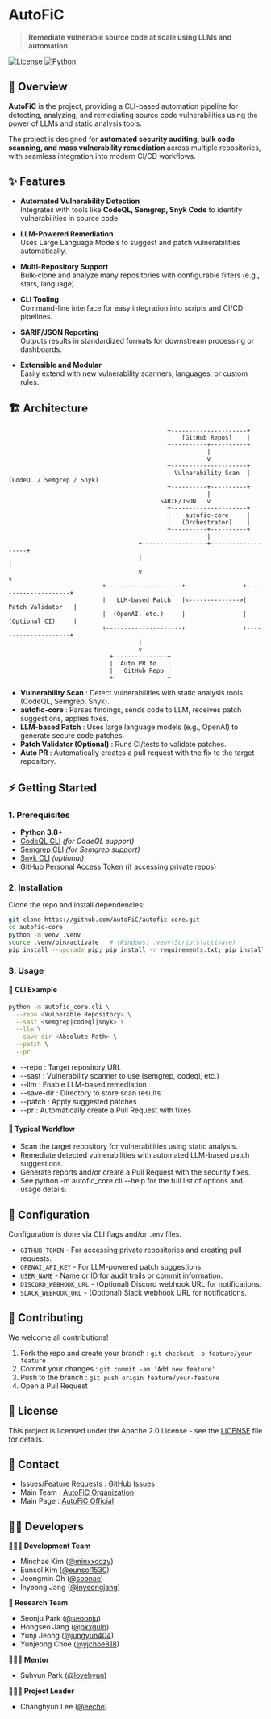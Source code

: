 # AutoFiC

> **Remediate vulnerable source code at scale using LLMs and automation.**

[![License](https://img.shields.io/github/license/AutoFiC/autofic-core)](./LICENSE)
[![Python](https://img.shields.io/badge/python-3.8+-blue.svg)](https://www.python.org/)


## 🚀 Overview

**AutoFiC** is the project, providing a CLI-based automation pipeline for detecting, analyzing, and remediating source code vulnerabilities using the power of LLMs and static analysis tools.

The project is designed for **automated security auditing, bulk code scanning, and mass vulnerability remediation** across multiple repositories, with seamless integration into modern CI/CD workflows.


## ✨ Features

- **Automated Vulnerability Detection**  
  Integrates with tools like **CodeQL, Semgrep, Snyk Code** to identify vulnerabilities in source code.

- **LLM-Powered Remediation**  
  Uses Large Language Models to suggest and patch vulnerabilities automatically.

- **Multi-Repository Support**  
  Bulk-clone and analyze many repositories with configurable filters (e.g., stars, language).

- **CLI Tooling**  
  Command-line interface for easy integration into scripts and CI/CD pipelines.

- **SARIF/JSON Reporting**  
  Outputs results in standardized formats for downstream processing or dashboards.

- **Extensible and Modular**  
  Easily extend with new vulnerability scanners, languages, or custom rules.


## 🏗️ Architecture

```
                                            +---------------------+
                                            |   [GitHub Repos]    |
                                            +----------+----------+
                                                       |
                                                       v
                                            +---------------------+
                                            | Vulnerability Scan  |   (CodeQL / Semgrep / Snyk)
                                            +----------+----------+
                                                       |
                                          SARIF/JSON   v
                                            +---------------------+
                                            |    autofic-core     |
                                            |   (Orchestrator)    |
                                            +----------+----------+
                                                       |
                                    +------------------+-------------------+
                                    |                                      |
                                    v                                      v
                          +---------------------+                +---------------------+
                          |   LLM-based Patch   |<-------------->|   Patch Validator   |
                          |  (OpenAI, etc.)     |                |   (Optional CI)     |
                          +---------------------+                +---------------------+
                                    |
                                    v
                            +---------------+
                            |  Auto PR to   |
                            |   GitHub Repo |
                            +---------------+
```
- **Vulnerability Scan** : Detect vulnerabilities with static analysis tools (CodeQL, Semgrep, Snyk).
- **autofic-core** : Parses findings, sends code to LLM, receives patch suggestions, applies fixes.
- **LLM-based Patch** : Uses large language models (e.g., OpenAI) to generate secure code patches.
- **Patch Validator (Optional)** : Runs CI/tests to validate patches.
- **Auto PR** : Automatically creates a pull request with the fix to the target repository.


## ⚡ Getting Started

### 1. Prerequisites

- **Python 3.8+**
- [CodeQL CLI](https://codeql.github.com/docs/codeql-cli/) *(for CodeQL support)*
- [Semgrep CLI](https://semgrep.dev/docs/cli/) *(for Semgrep support)*
- [Snyk CLI](https://docs.snyk.io/snyk-cli/install-the-snyk-cli) *(optional)*
- GitHub Personal Access Token (if accessing private repos)

### 2. Installation

Clone the repo and install dependencies:

```bash
git clone https://github.com/AutoFiC/autofic-core.git
cd autofic-core
python -m venv .venv
source .venv/bin/activate   # (Windows: .venv\Scripts\activate)
pip install --upgrade pip; pip install -r requirements.txt; pip install -e .;
````

### 3. Usage

#### 🚦 CLI Example


```bash
python -m autofic_core.cli \
  --repo <Vulnerable Repository> \
  --sast <semgrep|codeql|snyk> \
  --llm \
  --save-dir <Absolute Path> \
  --patch \
  --pr
```

- --repo : Target repository URL
- --sast : Vulnerability scanner to use (semgrep, codeql, etc.)
- --llm : Enable LLM-based remediation
- --save-dir : Directory to store scan results
- --patch : Apply suggested patches
- --pr : Automatically create a Pull Request with fixes

#### 🔄 Typical Workflow
- Scan the target repository for vulnerabilities using static analysis.
- Remediate detected vulnerabilities with automated LLM-based patch suggestions.
- Generate reports and/or create a Pull Request with the security fixes.
- See python -m autofic_core.cli --help for the full list of options and usage details.


## 🧩 Configuration

Configuration is done via CLI flags and/or `.env` files.

* `GITHUB_TOKEN` - For accessing private repositories and creating pull requests.
* `OPENAI_API_KEY` - For LLM-powered patch suggestions.
* `USER_NAME` - Name or ID for audit trails or commit information.
* `DISCORD_WEBHOOK_URL` - (Optional) Discord webhook URL for notifications.
* `SLACK_WEBHOOK_URL` - (Optional) Slack webhook URL for notifications.


## 🤝 Contributing

We welcome all contributions!

1. Fork the repo and create your branch : `git checkout -b feature/your-feature`
2. Commit your changes : `git commit -am 'Add new feature'`
3. Push to the branch : `git push origin feature/your-feature`
4. Open a Pull Request


## 📄 License

This project is licensed under the Apache 2.0 License - see the [LICENSE](https://github.com/AutoFiC/autofic-core/blob/dev/LICENSE) file for details.


## 🙋 Contact

* Issues/Feature Requests : [GitHub Issues](https://github.com/AutoFiC/autofic-core/issues)
* Main Team : [AutoFiC Organization](https://github.com/AutoFiC)
* Main Page : [AutoFiC Official](https://autofic.github.io)


## 👨‍💻 Developers

**👩🏻‍💻 Development Team**
- Minchae Kim ([@minxxcozy](https://github.com/minxxcozy))
- Eunsol Kim ([@eunsol1530](https://github.com/eunsol1530))
- Jeongmin Oh ([@soonae](https://github.com/soonnae))
- Inyeong Jang ([@inyeongjang](https://github.com/inyeongjang))

**🔬 Research Team**
- Seonju Park ([@seoonju](https://github.com/seoonju))
- Hongseo Jang ([@pxxguin](https://github.com/pxxguin))
- Yunji Jeong ([@jungyun404](https://github.com/jungyun404))
- Yunjeong Choe ([@yjchoe818](https://github.com/yjchoe818))

**👨🏻‍🏫 Mentor**
- Suhyun Park ([@lovehyun](https://github.com/lovehyun))

**👨🏻‍🏫 Project Leader**
- Changhyun Lee ([@eeche](https://github.com/eeche))
